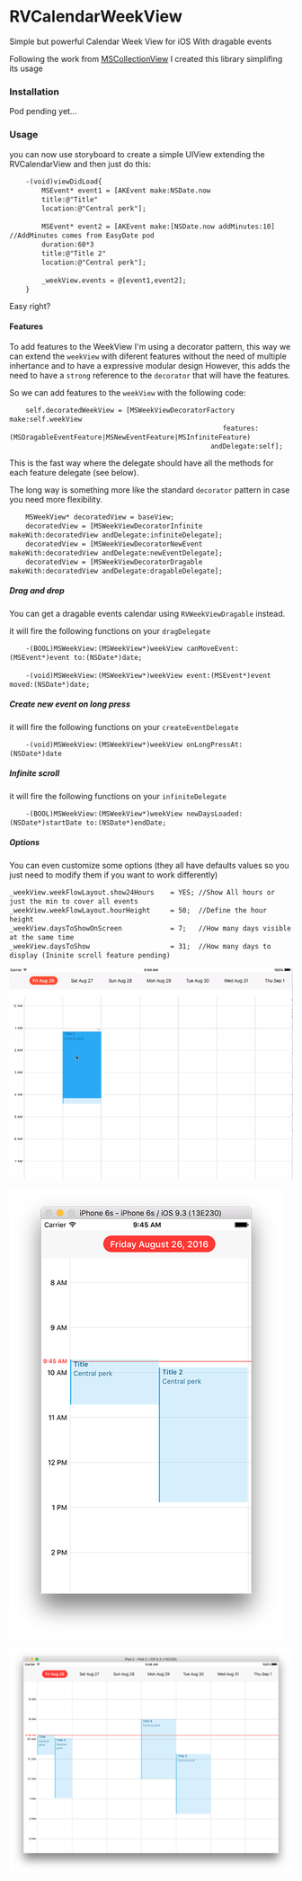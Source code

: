 # RVCalendarWeekView
Simple but powerful Calendar Week View for iOS With dragable events


Following the work from [MSCollectionView](https://github.com/erichoracek/MSCollectionViewCalendarLayout)
I created this library simplifing its usage

### Installation

Pod pending yet...


### Usage
you can now use storyboard to create a simple UIView extending the RVCalendarView and then just do this:


```
    -(void)viewDidLoad{
        MSEvent* event1 = [AKEvent make:NSDate.now
        title:@"Title"
        location:@"Central perk"];

        MSEvent* event2 = [AKEvent make:[NSDate.now addMinutes:10]  //AddMinutes comes from EasyDate pod
        duration:60*3
        title:@"Title 2"
        location:@"Central perk"];

        _weekView.events = @[event1,event2];        
    }
```

Easy right?

#### Features
To add features to the WeekView I'm using a decorator pattern, this way we can extend the `weekView` with diferent features without the need of multiple inhertance and to have a expressive modular design
However, this adds the need to have a `strong` reference to the `decorator` that will have the features.

So we can add features to the `weekView` with the following code:

```
    self.decoratedWeekView = [MSWeekViewDecoratorFactory make:self.weekView
                                                     features:(MSDragableEventFeature|MSNewEventFeature|MSInfiniteFeature)
                                                  andDelegate:self];
```

This is the fast way where the delegate should have all the methods for each feature delegate (see below).

The long way is something more like the standard `decorator` pattern in case you need more flexibility.

```
    MSWeekView* decoratedView = baseView;
    decoratedView = [MSWeekViewDecoratorInfinite makeWith:decoratedView andDelegate:infiniteDelegate];
    decoratedView = [MSWeekViewDecoratorNewEvent makeWith:decoratedView andDelegate:newEventDelegate];
    decoratedView = [MSWeekViewDecoratorDragable makeWith:decoratedView andDelegate:dragableDelegate];

```

##### Drag and drop
You can get a dragable events calendar using `RVWeekViewDragable` instead.

it will fire the following functions on your `dragDelegate`

``` 
    -(BOOL)MSWeekView:(MSWeekView*)weekView canMoveEvent:(MSEvent*)event to:(NSDate*)date;

    -(void)MSWeekView:(MSWeekView*)weekView event:(MSEvent*)event moved:(NSDate*)date;

```


##### Create new event on long press
it will fire the following functions on your `createEventDelegate`

```
    -(void)MSWeekView:(MSWeekView*)weekView onLongPressAt:(NSDate*)date
```

##### Infinite scroll

it will fire the following functions on your `infiniteDelegate`

```
    -(BOOL)MSWeekView:(MSWeekView*)weekView newDaysLoaded:(NSDate*)startDate to:(NSDate*)endDate;
```

##### Options
You can even customize some options (they all have defaults values so you just need to modify them if you want to work differently)

```
_weekView.weekFlowLayout.show24Hours    = YES; //Show All hours or just the min to cover all events
_weekView.weekFlowLayout.hourHeight     = 50;  //Define the hour height
_weekView.daysToShowOnScreen            = 7;   //How many days visible at the same time
_weekView.daysToShow                    = 31;  //How many days to display (Ininite scroll feature pending)
```


![drag and drop](https://github.com/BadChoice/RVCalendarWeekView/blob/master/readme_images/drag_n_drop.gif?raw=true)   

![iPhone](https://github.com/BadChoice/RVCalendarWeekView/blob/master/readme_images/iphone.png?raw=true)   

![iPad](https://github.com/BadChoice/RVCalendarWeekView/blob/master/readme_images/ipad.png?raw=true)   

